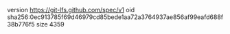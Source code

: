 version https://git-lfs.github.com/spec/v1
oid sha256:0ec913785f69d46979cd85bede1aa72a3764937ae856af99eafd688f38b776f5
size 4359
